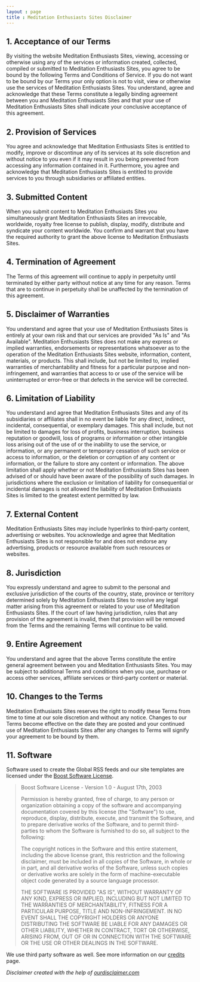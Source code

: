 ```yaml
---
layout : page
title : Meditation Enthusiasts Sites Disclaimer
---
```


## 1. Acceptance of our Terms

By visiting the website Meditation Enthusiasts Sites, viewing, accessing or otherwise using any of the services or information created, collected, compiled or submitted to Meditation Enthusiasts Sites, you agree to be bound by the following Terms and Conditions of Service. If you do not want to be bound by our Terms your only option is not to visit, view or otherwise use the services of Meditation Enthusiasts Sites. You understand, agree and acknowledge that these Terms constitute a legally binding agreement between you and Meditation Enthusiasts Sites and that your use of Meditation Enthusiasts Sites shall indicate your conclusive acceptance of this agreement.

## 2. Provision of Services

You agree and acknowledge that Meditation Enthusiasts Sites is entitled to modify, improve or discontinue any of its services at its sole discretion and without notice to you even if it may result in you being prevented from accessing any information contained in it. Furthermore, you agree and acknowledge that Meditation Enthusiasts Sites is entitled to provide services to you through subsidiaries or affiliated entities.

## 3. Submitted Content

When you submit content to Meditation Enthusiasts Sites you simultaneously grant Meditation Enthusiasts Sites an irrevocable, worldwide, royalty free license to publish, display, modify, distribute and syndicate your content worldwide. You confirm and warrant that you have the required authority to grant the above license to Meditation Enthusiasts Sites.

## 4. Termination of Agreement

The Terms of this agreement will continue to apply in perpetuity until terminated by either party without notice at any time for any reason. Terms that are to continue in perpetuity shall be unaffected by the termination of this agreement.

## 5. Disclaimer of Warranties

You understand and agree that your use of Meditation Enthusiasts Sites is entirely at your own risk and that our services are provided "As Is" and "As Available". Meditation Enthusiasts Sites does not make any express or implied warranties, endorsements or representations whatsoever as to the operation of the Meditation Enthusiasts Sites website, information, content, materials, or products. This shall include, but not be limited to, implied warranties of merchantability and fitness for a particular purpose and non-infringement, and warranties that access to or use of the service will be uninterrupted or error-free or that defects in the service will be corrected.

## 6. Limitation of Liability

You understand and agree that Meditation Enthusiasts Sites and any of its subsidiaries or affiliates shall in no event be liable for any direct, indirect, incidental, consequential, or exemplary damages. This shall include, but not be limited to damages for loss of profits, business interruption, business reputation or goodwill, loss of programs or information or other intangible loss arising out of the use of or the inability to use the service, or information, or any permanent or temporary cessation of such service or access to information, or the deletion or corruption of any content or information, or the failure to store any content or information. The above limitation shall apply whether or not Meditation Enthusiasts Sites has been advised of or should have been aware of the possibility of such damages. In jurisdictions where the exclusion or limitation of liability for consequential or incidental damages is not allowed the liability of Meditation Enthusiasts Sites is limited to the greatest extent permitted by law.

## 7. External Content

Meditation Enthusiasts Sites may include hyperlinks to third-party content, advertising or websites. You acknowledge and agree that Meditation Enthusiasts Sites is not responsible for and does not endorse any advertising, products or resource available from such resources or websites.

## 8. Jurisdiction

You expressly understand and agree to submit to the personal and exclusive jurisdiction of the courts of the country, state, province or territory determined solely by Meditation Enthusiasts Sites to resolve any legal matter arising from this agreement or related to your use of Meditation Enthusiasts Sites. If the court of law having jurisdiction, rules that any provision of the agreement is invalid, then that provision will be removed from the Terms and the remaining Terms will continue to be valid.

## 9. Entire Agreement

You understand and agree that the above Terms constitute the entire general agreement between you and Meditation Enthusiasts Sites. You may be subject to additional Terms and conditions when you use, purchase or access other services, affiliate services or third-party content or material.

## 10. Changes to the Terms

Meditation Enthusiasts Sites reserves the right to modify these Terms from time to time at our sole discretion and without any notice. Changes to our Terms become effective on the date they are posted and your continued use of Meditation Enthusiasts Sites after any changes to Terms will signify your agreement to be bound by them. 

## 11. Software

Software used to create the Global RSS feeds and our site templates are licensed under the [Boost Software License](http://www.boost.org/users/license.html).

>Boost Software License - Version 1.0 - August 17th, 2003
>
>Permission is hereby granted, free of charge, to any person or organization
obtaining a copy of the software and accompanying documentation covered by
this license (the "Software") to use, reproduce, display, distribute,
execute, and transmit the Software, and to prepare derivative works of the
Software, and to permit third-parties to whom the Software is furnished to
do so, all subject to the following:
>
>The copyright notices in the Software and this entire statement, including
the above license grant, this restriction and the following disclaimer,
must be included in all copies of the Software, in whole or in part, and
all derivative works of the Software, unless such copies or derivative
works are solely in the form of machine-executable object code generated by
a source language processor.
>
>THE SOFTWARE IS PROVIDED "AS IS", WITHOUT WARRANTY OF ANY KIND, EXPRESS OR
IMPLIED, INCLUDING BUT NOT LIMITED TO THE WARRANTIES OF MERCHANTABILITY,
FITNESS FOR A PARTICULAR PURPOSE, TITLE AND NON-INFRINGEMENT. IN NO EVENT
SHALL THE COPYRIGHT HOLDERS OR ANYONE DISTRIBUTING THE SOFTWARE BE LIABLE
FOR ANY DAMAGES OR OTHER LIABILITY, WHETHER IN CONTRACT, TORT OR OTHERWISE,
ARISING FROM, OUT OF OR IN CONNECTION WITH THE SOFTWARE OR THE USE OR OTHER
DEALINGS IN THE SOFTWARE.

We use third party software as well.  See more information on our [credits](/credits.html) page.

<div class="alert alert-info">
    <em>Disclaimer created with the help of <a href="http://ourdisclaimer.com/">ourdisclaimer.com</a></em>
</div>